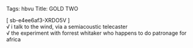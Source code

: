 Tags: hbvu
Title: GOLD TWO
  
[ sb-e4ee6af3-XRDO5V ]  
√ i talk to the wind, via a semiacoustic telecaster  
√ the experiment with forrest whitaker who happens to do patronage for africa